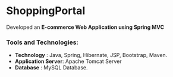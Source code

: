 # ShoppingPortal

Developed an **E-commerce Web Application using Spring MVC**

### Tools and Technologies:

* **Technology** : Java, Spring, Hibernate, JSP, Bootstrap, Maven.
* **Application Server**: Apache Tomcat Server
* **Database** : MySQL Database.
